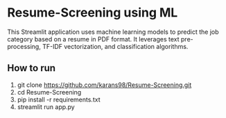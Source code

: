 # Resume-Screening using ML

This Streamlit application uses machine learning models to predict the job category based on a resume in PDF format. It leverages text pre-processing, TF-IDF vectorization, and classification algorithms.

## How to run

1. git clone https://github.com/karans98/Resume-Screening.git
2. cd Resume-Screening
3. pip install -r requirements.txt
4. streamlit run app.py


